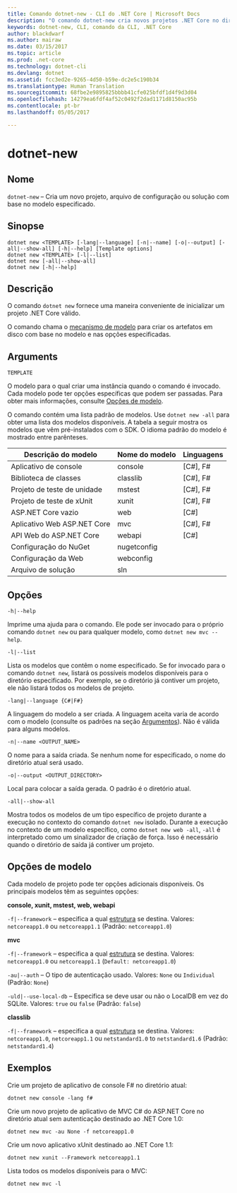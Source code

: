 ```yaml
---
title: Comando dotnet-new - CLI do .NET Core | Microsoft Docs
description: "O comando dotnet-new cria novos projetos .NET Core no diretório atual."
keywords: dotnet-new, CLI, comando da CLI, .NET Core
author: blackdwarf
ms.author: mairaw
ms.date: 03/15/2017
ms.topic: article
ms.prod: .net-core
ms.technology: dotnet-cli
ms.devlang: dotnet
ms.assetid: fcc3ed2e-9265-4d50-b59e-dc2e5c190b34
ms.translationtype: Human Translation
ms.sourcegitcommit: 68fbe2e9895825bbbb41cfe025bfdf1d4f9d3d04
ms.openlocfilehash: 14279ea6fdf4af52c0492f2dad1171d8150ac95b
ms.contentlocale: pt-br
ms.lasthandoff: 05/05/2017

---
```


# <a name="dotnet-new"></a>dotnet-new

## <a name="name"></a>Nome

`dotnet-new` – Cria um novo projeto, arquivo de configuração ou solução com base no modelo especificado.

## <a name="synopsis"></a>Sinopse

```
dotnet new <TEMPLATE> [-lang|--language] [-n|--name] [-o|--output] [-all|--show-all] [-h|--help] [Template options]
dotnet new <TEMPLATE> [-l|--list]
dotnet new [-all|--show-all]
dotnet new [-h|--help]
```

## <a name="description"></a>Descrição

O comando `dotnet new` fornece uma maneira conveniente de inicializar um projeto .NET Core válido. 

O comando chama o [mecanismo de modelo](https://github.com/dotnet/templating) para criar os artefatos em disco com base no modelo e nas opções especificadas.

## <a name="arguments"></a>Arguments

`TEMPLATE`

O modelo para o qual criar uma instância quando o comando é invocado. Cada modelo pode ter opções específicas que podem ser passadas. Para obter mais informações, consulte [Opções de modelo](#template-options).

O comando contém uma lista padrão de modelos. Use `dotnet new -all` para obter uma lista dos modelos disponíveis. A tabela a seguir mostra os modelos que vêm pré-instalados com o SDK. O idioma padrão do modelo é mostrado entre parênteses.

|Descrição do modelo  | Nome do modelo  | Linguagens |
|----------------------|----------------|-----------|
| Aplicativo de console  | console        | [C#], F#  |
| Biblioteca de classes        | classlib       | [C#], F#  |
| Projeto de teste de unidade    | mstest         | [C#], F#  |
| Projeto de teste de xUnit   | xunit          | [C#], F#  |
| ASP.NET Core vazio   | web            | [C#]      |
| Aplicativo Web ASP.NET Core | mvc            | [C#], F#  |
| API Web do ASP.NET Core | webapi         | [C#]      |
| Configuração do NuGet         | nugetconfig    |           |
| Configuração da Web           | webconfig      |           |
| Arquivo de solução        | sln            |           |

## <a name="options"></a>Opções

`-h|--help`

Imprime uma ajuda para o comando. Ele pode ser invocado para o próprio comando `dotnet new` ou para qualquer modelo, como `dotnet new mvc --help`.

`-l|--list`

Lista os modelos que contêm o nome especificado. Se for invocado para o comando `dotnet new`, listará os possíveis modelos disponíveis para o diretório especificado. Por exemplo, se o diretório já contiver um projeto, ele não listará todos os modelos de projeto.

`-lang|--language {C#|F#}`

A linguagem do modelo a ser criada. A linguagem aceita varia de acordo com o modelo (consulte os padrões na seção [Argumentos](#arguments)). Não é válida para alguns modelos.

`-n|--name <OUTPUT_NAME>`

O nome para a saída criada. Se nenhum nome for especificado, o nome do diretório atual será usado.

`-o|--output <OUTPUT_DIRECTORY>`

Local para colocar a saída gerada. O padrão é o diretório atual.

`-all|--show-all`

Mostra todos os modelos de um tipo específico de projeto durante a execução no contexto do comando `dotnet new` isolado. Durante a execução no contexto de um modelo específico, como `dotnet new web -all`, `-all` é interpretado como um sinalizador de criação de força. Isso é necessário quando o diretório de saída já contiver um projeto.

## <a name="template-options"></a>Opções de modelo

Cada modelo de projeto pode ter opções adicionais disponíveis. Os principais modelos têm as seguintes opções:

**console, xunit, mstest, web, webapi** 

`-f|--framework` – especifica a qual [estrutura](../../standard/frameworks.md) se destina. Valores: `netcoreapp1.0` ou `netcoreapp1.1` (Padrão: `netcoreapp1.0`)

**mvc**

`-f|--framework` – especifica a qual [estrutura](../../standard/frameworks.md) se destina. Valores: `netcoreapp1.0` ou `netcoreapp1.1` (`Default: netcoreapp1.0`)

`-au|--auth` – O tipo de autenticação usado. Valores: `None` ou `Individual` (Padrão: `None`)

`-uld|--use-local-db` – Especifica se deve usar ou não o LocalDB em vez do SQLite. Valores: `true` ou `false` (Padrão: `false`)

**classlib**

`-f|--framework` – especifica a qual [estrutura](../../standard/frameworks.md) se destina. Valores: `netcoreapp1.0`, `netcoreapp1.1` ou `netstandard1.0` to `netstandard1.6` (Padrão: `netstandard1.4`)

## <a name="examples"></a>Exemplos

Crie um projeto de aplicativo de console F# no diretório atual:

`dotnet new console -lang f#` 
   
Crie um novo projeto de aplicativo de MVC C# do ASP.NET Core no diretório atual sem autenticação destinado ao .NET Core 1.0:  

`dotnet new mvc -au None -f netcoreapp1.0`
 
Crie um novo aplicativo xUnit destinado ao .NET Core 1.1:

`dotnet new xunit --Framework netcoreapp1.1`

Lista todos os modelos disponíveis para o MVC:

`dotnet new mvc -l`

